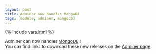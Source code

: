 ```yaml
---
layout: post
title: Adminer now handles MongoDB
tags: [module, adminer, mongodb]
---
```

{% include vars.html %}

Adminer can now handles [MongoDB](/bins/mongodb) !<br />
You can find links to download these new releases on the [Adminer page](/apps/adminer).